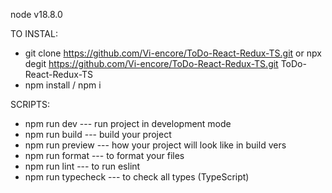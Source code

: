 node v18.8.0

TO INSTAL:

- git clone https://github.com/Vi-encore/ToDo-React-Redux-TS.git or npx degit
  https://github.com/Vi-encore/ToDo-React-Redux-TS.git ToDo-React-Redux-TS
- npm install / npm i

SCRIPTS:

- npm run dev --- run project in development mode
- npm run build --- build your project
- npm run preview --- how your project will look like in build vers
- npm run format --- to format your files
- npm run lint --- to run eslint
- npm run typecheck --- to check all types (TypeScript)
